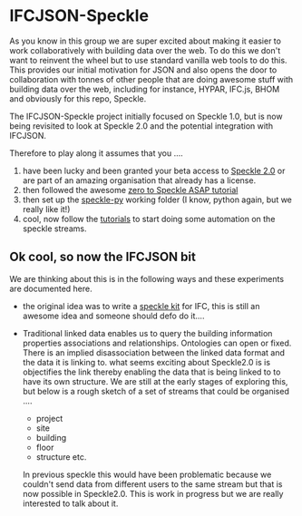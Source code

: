 # IFCJSON-Speckle

As you know in this group we are super excited about making it easier to work collaboratively with building data over the web. To do this we don't want to reinvent the wheel but to use standard vanilla web tools to do this. This provides our initial motivation for JSON and also opens the door to collaboration with tonnes of other people that are doing awesome stuff with building data over the web, including for instance, HYPAR, IFC.js, BHOM and obviously for this repo, Speckle. 

The IFCJSON-Speckle project initially focused on Speckle 1.0, but is now being revisited to look at Speckle 2.0 and the potential integration with IFCJSON.

Therefore to play along it assumes that you ....

1. have been lucky and been granted your beta access to [Speckle 2.0](https://speckle.systems/getstarted/) or are part of an amazing organisation that already has a license.
2. then followed the awesome [zero to Speckle ASAP tutorial](https://speckle.guide/user/quickstart.html) 
3. then set up the [speckle-py](https://speckle.guide/dev/python.html) working folder (I know, python again, but we really like it!)
4. cool, now follow the [tutorials](https://speckle.guide/dev/py-sample.html) to start doing some automation on the speckle streams.

## Ok cool, so now the IFCJSON bit

We are thinking about this is in the following ways and these experiments are documented here.

- the original idea was to write a [speckle kit](https://speckle.guide/dev/kits.html) for IFC, this is still an awesome idea and someone should defo do it....
- Traditional linked data  enables us to query the building information properties associations and relationships. Ontologies can open or fixed. There is an implied disassociation between the linked data format and the data it is linking to. what seems exciting about Speckle2.0 is is objectifies the link thereby enabling the data that is being linked to to have its own structure. We are still at the early stages of exploring this, but below is a rough sketch of a set of streams that could be organised ....
  - project
  - site
  - building
  - floor
  - structure etc.
  
  In previous speckle this would have been problematic because we couldn't send data from different users to the same stream but that is now possible in Speckle2.0. This is work in progress but we are really interested to talk about it.

